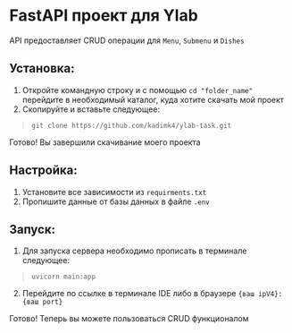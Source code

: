# FastAPI проект для Ylab

API предоставляет CRUD операции для `Menu`, `Submenu` и `Dishes`

## Установка:

1. Откройте командную строку и с помощью `cd "folder_name"` перейдите в необходимый каталог, куда хотите скачать мой проект
2. Скопируйте и вставьте следующее:
   
  > `git clone https://github.com/kadimk4/ylab-task.git`

Готово! Вы завершили скачивание моего проекта

## Настройка:

1. Установите все зависимости из `requirments.txt`
2. Пропишите данные от базы данных в файле `.env`

## Запуск:

1. Для запуска сервера необходимо прописать в терминале следующее:
   
  > `uvicorn main:app`
   
2. Перейдите по ссылке в терминале IDE либо в браузере `{ваш ipV4}:{ваш port}`

Готово! Теперь вы можете пользоваться CRUD функционалом
